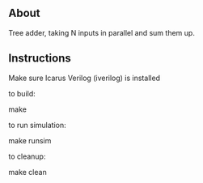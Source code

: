 ## About

Tree adder, taking N inputs in parallel and sum them up.


## Instructions

Make sure Icarus Verilog (iverilog) is installed

to build:

make


to run simulation:

make runsim


to cleanup:

make clean
